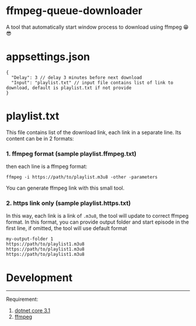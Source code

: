 # ffmpeg-queue-downloader
A tool that automatically start window process to download using ffmpeg 😁😎

# appsettings.json

```
{
  "Delay": 3 // delay 3 minutes before next download
  "Input": "playlist.txt" // input file contains list of link to download, default is playlist.txt if not provide
}
```

# playlist.txt

This file contains list of the download link, each link in a separate line. Its content can be in 2 formats:

### 1. ffmpeg format (sample playlist.ffmpeg.txt)

then each line is a ffmpeg format:

```
ffmpeg -i https://path/to/playlist.m3u8 -other -parameters
```

You can generate ffmpeg link with this small tool.

### 2. https link only (sample playlist.https.txt)

In this way, each link is a link of `.m3u8`, the tool will update to correct ffmpeg format. In this format, you can provide output folder and start episode in the first line, if omitted, the tool will use default format

```
my-output-folder 1
https://path/to/playlist1.m3u8
https://path/to/playlist1.m3u8
https://path/to/playlist1.m3u8
```

# Development
---

Requirement:

1. [dotnet core 3.1](https://dotnet.microsoft.com/download/dotnet-core/thank-you/runtime-desktop-3.1.1-windows-x64-installer)
2. [ffmpeg](http://ffmpeg.org/)
